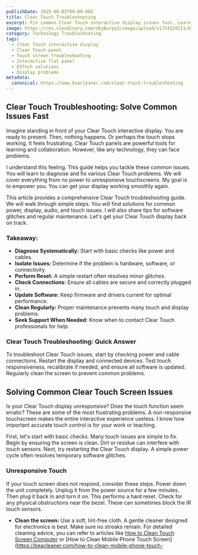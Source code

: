 ```yaml
---
publishDate: 2025-08-03T00:00:00Z
title: Clear Touch Troubleshooting
excerpt: Fix common Clear Touch interactive display issues fast. Learn how to troubleshoot touch screen, power, audio, and software problems effectively.
image: https://res.cloudinary.com/dky6urpy2/image/upload/v1754159211/blog_image_1754159210_wbuzhd.webp
category: Technology Troubleshooting
tags:
  - Clear Touch interactive display
  - Clear Touch panel
  - Touch screen troubleshooting
  - Interactive flat panel
  - EdTech solutions
  - Display problems
metadata:
  canonical: https://www.beacleaner.com/clear-touch-troubleshooting
---
```


## Clear Touch Troubleshooting: Solve Common Issues Fast

Imagine standing in front of your Clear Touch interactive display. You are ready to present. Then, nothing happens. Or perhaps the touch stops working. It feels frustrating. Clear Touch panels are powerful tools for learning and collaboration. However, like any technology, they can face problems.

I understand this feeling. This guide helps you tackle these common issues. You will learn to diagnose and fix various Clear Touch problems. We will cover everything from no power to unresponsive touchscreens. My goal is to empower you. You can get your display working smoothly again.

This article provides a comprehensive Clear Touch troubleshooting guide. We will walk through simple steps. You will find solutions for common power, display, audio, and touch issues. I will also share tips for software glitches and regular maintenance. Let's get your Clear Touch display back on track.

### Takeaway:

*   **Diagnose Systematically:** Start with basic checks like power and cables.
*   **Isolate Issues:** Determine if the problem is hardware, software, or connectivity.
*   **Perform Reset:** A simple restart often resolves minor glitches.
*   **Check Connections:** Ensure all cables are secure and correctly plugged in.
*   **Update Software:** Keep firmware and drivers current for optimal performance.
*   **Clean Regularly:** Proper maintenance prevents many touch and display problems.
*   **Seek Support When Needed:** Know when to contact Clear Touch professionals for help.

### Clear Touch Troubleshooting: Quick Answer

To troubleshoot Clear Touch issues, start by checking power and cable connections. Restart the display and connected devices. Test touch responsiveness, recalibrate if needed, and ensure all software is updated. Regularly clean the screen to prevent common problems.

## Solving Common Clear Touch Screen Issues

Is your Clear Touch display unresponsive? Does the touch function seem erratic? These are some of the most frustrating problems. A non-responsive touchscreen makes the entire interactive experience useless. I know how important accurate touch control is for your work or teaching.

First, let's start with basic checks. Many touch issues are simple to fix. Begin by ensuring the screen is clean. Dirt or residue can interfere with touch sensors. Next, try restarting the Clear Touch display. A simple power cycle often resolves temporary software glitches.

### Unresponsive Touch

If your touch screen does not respond, consider these steps. Power down the unit completely. Unplug it from the power source for a few minutes. Then plug it back in and turn it on. This performs a hard reset. Check for any physical obstructions near the bezel. These can sometimes block the IR touch sensors.

*   **Clean the screen:** Use a soft, lint-free cloth. A gentle cleaner designed for electronics is best. Make sure no streaks remain. For detailed cleaning advice, you can refer to articles like [How to Clean Touch Screen Computer](https://beacleaner.com/how-to-clean-touch-screen-computer) or [How to Clean Mobile Phone Touch Screen](https://beacleaner.com/how-to-clean-mobile-phone-touch-